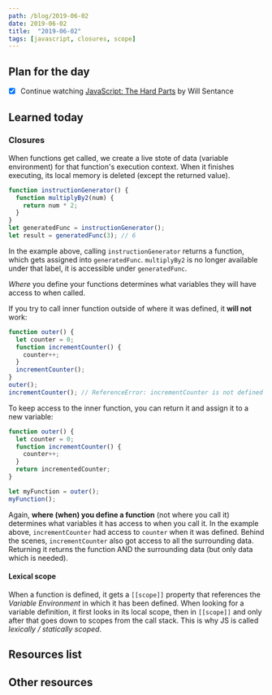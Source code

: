 ```yaml
---
path: /blog/2019-06-02
date: 2019-06-02
title:  "2019-06-02"
tags: [javascript, closures, scope]
---
```


## Plan for the day

- [x] Continue watching [JavaScript: The Hard Parts](https://frontendmasters.com/courses/javascript-hard-parts/) by Will Sentance

## Learned today

### Closures

When functions get called, we create a live stote of data (variable environment) for that function's execution context. When it finishes executing, its local memory is deleted (except the returned value).

```javascript
function instructionGenerator() {
  function multiplyBy2(num) {
    return num * 2;
  }
}
let generatedFunc = instructionGenerator();
let result = generatedFunc(3); // 6
```

In the example above, calling `instructionGenerator` returns a function, which gets assigned into `generatedFunc`. `multiplyBy2` is no longer available under that label, it is accessible under `generatedFunc`.

*Where* you define your functions determines what variables they will have access to when called.

If you try to call inner function outside of where it was defined, it **will not** work:

```javascript
function outer() {
  let counter = 0;
  function incrementCounter() {
    counter++;
  }
  incrementCounter();
}
outer();
incrementCounter(); // ReferenceError: incrementCounter is not defined
```

To keep access to the inner function, you can return it and assign it to a new variable:

```javascript
function outer() {
  let counter = 0;
  function incrementCounter() {
    counter++;
  }
  return incrementedCounter;
}

let myFunction = outer();
myFunction();
```

Again, **where (when) you define a function** (not where you call it) determines what variables it has access to when you call it. In the example above, `incrementCounter` had access to `counter` when it was defined. Behind the scenes, `incrementCounter` also got access to all the surrounding data. Returning it returns the function AND the surrounding data (but only data which is needed).

#### Lexical scope

When a function is defined, it gets a `[[scope]]` property that references the *Variable Environment* in which it has been defined. When looking for a variable definition, it first looks in its local scope, then in `[[scope]]` and only after that goes down to scopes from the call stack. This is why JS is called *lexically / statically scoped*.

## Resources list

## Other resources